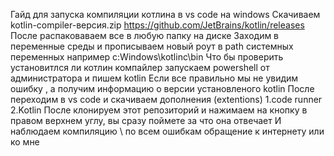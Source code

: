 Гайд для запуска компиляции котлина в vs code на windows Скачиваем kotlin-compiler-версия.zip https://github.com/JetBrains/kotlin/releases После распаковаваем все в любую папку на диске Заходим в переменные среды и прописываем новый роут в path системных переменных например c:Windows\kotlinc\bin Что бы проверить установитлся ли котлин компайлер запускаем powershell от администратора и пишем kotlin Если все правильно мы не увидим ошибку , а получим информацию о версии установленого kotlin После переходим в vs code и скачиваем дополнения (extentions) 1.code runner 2.Kotlin После клонируем этот репозиторий и нажимаем на кнопку в правом верхнем углу, вы сразу поймете за что она отвечает И наблюдаем компиляцию \ по всем ошибкам обращение к интернету или ко мне
